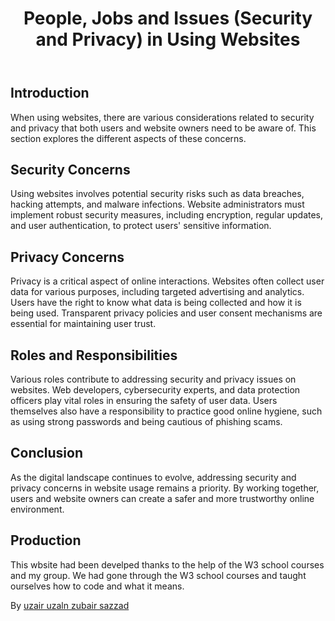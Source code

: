 <!DOCTYPE html>
<head>
   <? header('location:home. html'); ?>
</head>
<body>
    <header>
        <h1>People, Jobs and Issues (Security and Privacy) in Using Websites</h1>
    </header>
    <section>
        <h2>Introduction</h2>
        <p>When using websites, there are various considerations related to security and privacy that both users and website owners need to be aware of. This section explores the different aspects of these concerns.</p>
    </section>
    <section>
        <h2>Security Concerns</h2>
        <p>Using websites involves potential security risks such as data breaches, hacking attempts, and malware infections. Website administrators must implement robust security measures, including encryption, regular updates, and user authentication, to protect users' sensitive information.</p>
    </section>
    <section>
        <h2>Privacy Concerns</h2>
        <p>Privacy is a critical aspect of online interactions. Websites often collect user data for various purposes, including targeted advertising and analytics. Users have the right to know what data is being collected and how it is being used. Transparent privacy policies and user consent mechanisms are essential for maintaining user trust.</p>
    </section>
    <section>
        <h2>Roles and Responsibilities</h2>
        <p>Various roles contribute to addressing security and privacy issues on websites. Web developers, cybersecurity experts, and data protection officers play vital roles in ensuring the safety of user data. Users themselves also have a responsibility to practice good online hygiene, such as using strong passwords and being cautious of phishing scams.</p>
    </section>
    <section>
        <h2>Conclusion</h2>
        <p>As the digital landscape continues to evolve, addressing security and privacy concerns in website usage remains a priority. By working together, users and website owners can create a safer and more trustworthy online environment.</p>
    </section>
    <section>
    <h2>Production</h2>
        <p>This wbsite had been develped thanks to the help of the W3 school courses and my group. We had gone through the W3 school courses and taught ourselves how to code and what it means. </p>
    </section>
            <p> By <a href="https://en.wikipedia.org/wiki/EDP_Group">uzair uzaln zubair sazzad</a> <p>
    <footer>
</body>
</html>
